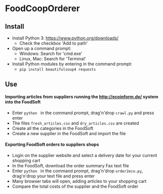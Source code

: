 # FoodCoopOrderer
## Install
* Install Python 3: https://www.python.org/downloads/
	* Check the checkbox 'Add to path'
* Open up a command prompt:
	* Windows: Search for 'cmd.exe'
	* Linux, Mac: Search for 'Terminal'
* Install Python modules by entering in the command prompt:
	* ```pip install beautifulsoup4 requests```

## Use
#### Importing articles from suppliers running the http://ecoinform.de/ system into the FoodSoft
* Enter ```python ``` in the command prompt, drag'n'drop ```crawl.py``` and press enter
* The files ```fresh_articles.csv``` and ```dry_articles.csv``` are created
* Create all the categories in the FoodSoft
* Create a new supplier in the FoodSoft and import the file 

#### Exporting FoodSoft orders to suppliers shops
* Login on the supplier website and select a delivery date for your current shopping cart
* In the FoodSoft, download the order summary Fax text file
* Enter ```python ``` in the command prompt, drag'n'drop ```order2eco.py```, drag'n'drop your text file and press enter
* Many browser tabs will open, adding articles to your shopping cart
* Compare the total costs of the supplier and the FoodSoft order